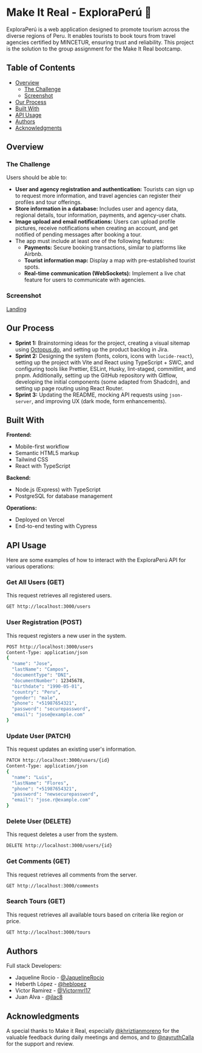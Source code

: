 # Make It Real - ExploraPerú 🧳

ExploraPerú is a web application designed to promote tourism across the diverse regions of Peru. It enables tourists to book tours from travel agencies certified by MINCETUR, ensuring trust and reliability. This project is the solution to the group assignment for the Make It Real bootcamp.

## Table of Contents

- [Overview](#overview)
  - [The Challenge](#the-challenge)
  - [Screenshot](#screenshot)
- [Our Process](#our-process)
- [Built With](#built-with)
- [API Usage](#api-usage)
- [Authors](#authors)
- [Acknowledgments](#acknowledgments)

## Overview

### The Challenge

Users should be able to:

- **User and agency registration and authentication:** Tourists can sign up to request more information, and travel agencies can register their profiles and tour offerings.
- **Store information in a database:** Includes user and agency data, regional details, tour information, payments, and agency-user chats.
- **Image upload and email notifications:** Users can upload profile pictures, receive notifications when creating an account, and get notified of pending messages after booking a tour.
- The app must include at least one of the following features:
  - **Payments:** Secure booking transactions, similar to platforms like Airbnb.
  - **Tourist information map:** Display a map with pre-established tourist spots.
  - **Real-time communication (WebSockets):** Implement a live chat feature for users to communicate with agencies.

### Screenshot

[Landing](./design/landing-explora-peru.jpeg)

## Our Process

- **Sprint 1:** Brainstorming ideas for the project, creating a visual sitemap using [Octopus.do](https://share.octopus.do/embed/ddn3ssxynzh), and setting up the product backlog in Jira.
- **Sprint 2:** Designing the system (fonts, colors, icons with `lucide-react`), setting up the project with Vite and React using TypeScript + SWC, and configuring tools like Prettier, ESLint, Husky, lint-staged, commitlint, and pnpm. Additionally, setting up the GitHub repository with Gitflow, developing the initial components (some adapted from Shadcdn), and setting up page routing using React Router.
- **Sprint 3:** Updating the README, mocking API requests using `json-server`, and improving UX (dark mode, form enhancements).

## Built With

**Frontend:**

- Mobile-first workflow
- Semantic HTML5 markup
- Tailwind CSS
- React with TypeScript

**Backend:**

- Node.js (Express) with TypeScript
- PostgreSQL for database management

**Operations:**

- Deployed on Vercel
- End-to-end testing with Cypress

## API Usage

Here are some examples of how to interact with the ExploraPerú API for various operations:

### Get All Users (GET)

This request retrieves all registered users.

```bash
GET http://localhost:3000/users
```

### User Registration (POST)

This request registers a new user in the system.

```bash
POST http://localhost:3000/users
Content-Type: application/json
{
  "name": "Jose",
  "lastName": "Campos",
  "documentType": "DNI",
  "documentNumber": 12345678,
  "birthdate": "1990-05-01",
  "country": "Peru",
  "gender": "male",
  "phone": "+51987654321",
  "password": "securepassword",
  "email": "jose@example.com"
}
```

### Update User (PATCH)

This request updates an existing user's information.

```bash
PATCH http://localhost:3000/users/{id}
Content-Type: application/json
{
  "name": "Luis",
  "lastName": "Flores",
  "phone": "+51987654321",
  "password": "newsecurepassword",
  "email": "jose.r@example.com"
}
```

### Delete User (DELETE)

This request deletes a user from the system.

```bash
DELETE http://localhost:3000/users/{id}
```

### Get Comments (GET)

This request retrieves all comments from the server.

```bash
GET http://localhost:3000/comments
```

### Search Tours (GET)

This request retrieves all available tours based on criteria like region or price.

```bash
GET http://localhost:3000/tours
```

## Authors

Full stack Developers:

- Jaqueline Rocio - [@JaquelineRocio](https://github.com/JaquelineRocio)
- Heberth López - [@heblopez](https://github.com/heblopez)
- Victor Ramirez - [@Victormrl17](https://github.com/Victormrl17)
- Juan Alva - [@jlac8](https://github.com/jlac8)

## Acknowledgments

A special thanks to Make it Real, especially [@khriztianmoreno](https://github.com/khriztianmoreno) for the valuable feedback during daily meetings and demos, and to [@nayruthCalla](https://github.com/nayruthCalla) for the support and review.
